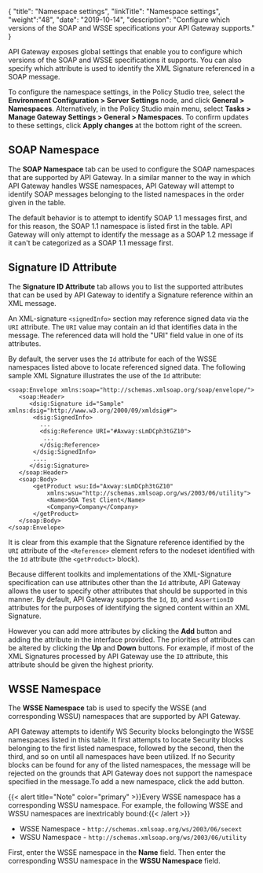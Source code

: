 {
"title": "Namespace settings",
"linkTitle": "Namespace settings",
"weight":"48",
"date": "2019-10-14",
"description": "Configure which versions of the SOAP and WSSE specifications your API Gateway supports."
}

API Gateway exposes global settings that enable you to configure which versions of the SOAP and WSSE specifications it supports. You can also specify which attribute is used to identify the XML Signature referenced in a SOAP message.

To configure the namespace settings, in the Policy Studio tree, select the **Environment Configuration > Server Settings** node, and click **General > Namespaces**. Alternatively, in the Policy Studio main menu, select **Tasks > Manage Gateway Settings > General > Namespaces**. To confirm updates to these settings, click **Apply changes** at the bottom right of the screen.

## SOAP Namespace

The **SOAP Namespace** tab can be used to configure the SOAP namespaces that are supported by API Gateway. In a similar manner to the way in which API Gateway handles WSSE namespaces, API Gateway will attempt to identify SOAP messages belonging to the listed namespaces in the order given in the table.

The default behavior is to attempt to identify SOAP 1.1 messages first, and for this reason, the SOAP 1.1 namespace is listed first in the table. API Gateway will only attempt to identify the message as a SOAP 1.2 message if it can't be categorized as a SOAP 1.1 message first.

## Signature ID Attribute

The **Signature ID Attribute** tab allows you to list the supported attributes that can be used by API Gateway to identify a Signature reference within an XML message.

An XML-signature `<signedInfo>` section may reference signed data via the `URI` attribute. The `URI`
value may contain an id that identifies data in the message. The referenced data will hold the "URI" field value in one of its attributes.

By default, the server uses the `Id` attribute for each of the WSSE namespaces listed above to locate referenced signed data. The following sample XML Signature illustrates the use of the `Id` attribute:

```
<soap:Envelope xmlns:soap="http://schemas.xmlsoap.org/soap/envelope/">
   <soap:Header>
      <dsig:Signature id="Sample" xmlns:dsig="http://www.w3.org/2000/09/xmldsig#">
       <dsig:SignedInfo>
         ...
         <dsig:Reference URI="#Axway:sLmDCph3tGZ10">
          ...
         </dsig:Reference>
       </dsig:SignedInfo>
       ....
      </dsig:Signature>
   </soap:Header>
   <soap:Body>
       <getProduct wsu:Id="Axway:sLmDCph3tGZ10" 
           xmlns:wsu="http://schemas.xmlsoap.org/ws/2003/06/utility">
           <Name>SOA Test Client</Name>
           <Company>Company</Company>
       </getProduct>
   </soap:Body>
</soap:Envelope>
```

It is clear from this example that the Signature reference identified by the `URI` attribute of the `<Reference>` element refers to the nodeset identified with the `Id` attribute (the `<getProduct>` block).

Because different toolkits and implementations of the XML-Signature specification can use attributes other than the `Id` attribute, API Gateway allows the user to specify other attributes that should be supported in this manner. By default, API Gateway supports the `Id`, `ID`, and `AssertionID` attributes for the purposes of identifying the signed content within an XML Signature.

However you can add more attributes by clicking the **Add** button and adding the attribute in the interface provided. The priorities of attributes can be altered by clicking the **Up** and **Down** buttons. For example, if most of the XML Signatures processed by API Gateway use the `ID` attribute, this attribute should be given the highest priority.

## WSSE Namespace

The **WSSE Namespace** tab is used to specify the WSSE (and corresponding WSSU) namespaces that are supported by API Gateway.

API Gateway attempts to identify WS Security blocks belongingto the WSSE namespaces listed in this table. It first attempts to locate Security blocks belonging to the first listed namespace, followed by the second, then the third, and so on until all namespaces have been utilized. If no Security blocks can be found for any of the listed namespaces, the message will be rejected on the grounds that API Gateway does not support the namespace specified in the message.To add a new namespace, click the add button.

{{< alert title="Note" color="primary" >}}Every WSSE namespace has a corresponding WSSU namespace. For example, the following WSSE and WSSU namespaces are inextricably bound:{{< /alert >}}

* WSSE Namespace - `http://schemas.xmlsoap.org/ws/2003/06/secext`
* WSSU Namespace - `http://schemas.xmlsoap.org/ws/2003/06/utility`

First, enter the WSSE namespace in the **Name** field. Then enter the corresponding WSSU namespace in the **WSSU Namespace** field.
